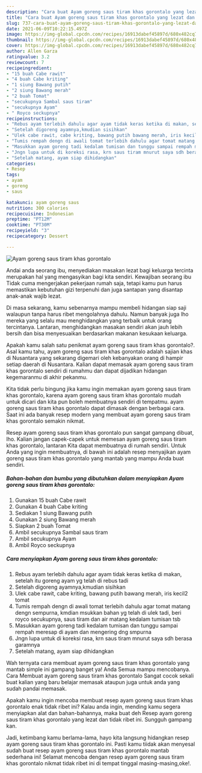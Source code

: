 ```yaml
---
description: "Cara buat Ayam goreng saus tiram khas gorontalo yang lezat dan Mudah Dibuat"
title: "Cara buat Ayam goreng saus tiram khas gorontalo yang lezat dan Mudah Dibuat"
slug: 737-cara-buat-ayam-goreng-saus-tiram-khas-gorontalo-yang-lezat-dan-mudah-dibuat
date: 2021-06-09T10:22:15.497Z
image: https://img-global.cpcdn.com/recipes/16913dabef45897d/680x482cq70/ayam-goreng-saus-tiram-khas-gorontalo-foto-resep-utama.jpg
thumbnail: https://img-global.cpcdn.com/recipes/16913dabef45897d/680x482cq70/ayam-goreng-saus-tiram-khas-gorontalo-foto-resep-utama.jpg
cover: https://img-global.cpcdn.com/recipes/16913dabef45897d/680x482cq70/ayam-goreng-saus-tiram-khas-gorontalo-foto-resep-utama.jpg
author: Allen Garza
ratingvalue: 3.2
reviewcount: 7
recipeingredient:
- "15 buah Cabe rawit"
- "4 buah Cabe kriting"
- "1 siung Bawang putih"
- "2 siung Bawang merah"
- "2 buah Tomat"
- "secukupnya Sambal saus tiram"
- "secukupnya Ayam"
- " Royco seckupnya"
recipeinstructions:
- "Rebus ayam terlebih dahulu agar ayam tidak keras ketika di makan, setelah itu goreng ayam yg telah di rebus tadi"
- "Setelah digoreng ayamnya,kmudian sisihkan"
- "Ulek cabe rawit, cabe kriting, bawang putih bawang merah, iris kecil2 tomat"
- "Tumis rempah dengn di awali tomat terlebih dahulu agar tomat matang dengn sempurna, kmdian msukkan bahan yg telah di ulek tadi, beri royco secukupnya, saus tiram dan air matang kedalam tumisan tsb"
- "Masukkan ayam goreng tadi kedalam tumisan dan tunggu sampai rempah meresap di ayam dan mengering dng smpurna"
- "Jngn lupa untuk di koreksi rasa, krn saus tiram mnurut saya sdh berasa garamnya"
- "Setelah matang, ayam siap dihidangkan"
categories:
- Resep
tags:
- ayam
- goreng
- saus

katakunci: ayam goreng saus 
nutrition: 300 calories
recipecuisine: Indonesian
preptime: "PT12M"
cooktime: "PT30M"
recipeyield: "3"
recipecategory: Dessert

---
```



![Ayam goreng saus tiram khas gorontalo](https://img-global.cpcdn.com/recipes/16913dabef45897d/680x482cq70/ayam-goreng-saus-tiram-khas-gorontalo-foto-resep-utama.jpg)

Andai anda seorang ibu, menyediakan masakan lezat bagi keluarga tercinta merupakan hal yang mengasyikan bagi kita sendiri. Kewajiban seorang ibu Tidak cuma mengerjakan pekerjaan rumah saja, tetapi kamu pun harus memastikan kebutuhan gizi terpenuhi dan juga santapan yang disantap anak-anak wajib lezat.

Di masa  sekarang, kamu sebenarnya mampu membeli hidangan siap saji walaupun tanpa harus ribet mengolahnya dahulu. Namun banyak juga lho mereka yang selalu mau menghidangkan yang terbaik untuk orang tercintanya. Lantaran, menghidangkan masakan sendiri akan jauh lebih bersih dan bisa menyesuaikan berdasarkan makanan kesukaan keluarga. 



Apakah kamu salah satu penikmat ayam goreng saus tiram khas gorontalo?. Asal kamu tahu, ayam goreng saus tiram khas gorontalo adalah sajian khas di Nusantara yang sekarang digemari oleh kebanyakan orang di hampir setiap daerah di Nusantara. Kalian dapat memasak ayam goreng saus tiram khas gorontalo sendiri di rumahmu dan dapat dijadikan hidangan kegemaranmu di akhir pekanmu.

Kita tidak perlu bingung jika kamu ingin memakan ayam goreng saus tiram khas gorontalo, karena ayam goreng saus tiram khas gorontalo mudah untuk dicari dan kita pun boleh membuatnya sendiri di tempatmu. ayam goreng saus tiram khas gorontalo dapat dimasak dengan berbagai cara. Saat ini ada banyak resep modern yang membuat ayam goreng saus tiram khas gorontalo semakin nikmat.

Resep ayam goreng saus tiram khas gorontalo pun sangat gampang dibuat, lho. Kalian jangan capek-capek untuk memesan ayam goreng saus tiram khas gorontalo, lantaran Kita dapat membuatnya di rumah sendiri. Untuk Anda yang ingin membuatnya, di bawah ini adalah resep menyajikan ayam goreng saus tiram khas gorontalo yang mantab yang mampu Anda buat sendiri.

<!--inarticleads1-->

##### Bahan-bahan dan bumbu yang dibutuhkan dalam menyiapkan Ayam goreng saus tiram khas gorontalo:

1. Gunakan 15 buah Cabe rawit
1. Gunakan 4 buah Cabe kriting
1. Sediakan 1 siung Bawang putih
1. Gunakan 2 siung Bawang merah
1. Siapkan 2 buah Tomat
1. Ambil secukupnya Sambal saus tiram
1. Ambil secukupnya Ayam
1. Ambil  Royco seckupnya




<!--inarticleads2-->

##### Cara menyiapkan Ayam goreng saus tiram khas gorontalo:

1. Rebus ayam terlebih dahulu agar ayam tidak keras ketika di makan, setelah itu goreng ayam yg telah di rebus tadi
1. Setelah digoreng ayamnya,kmudian sisihkan
1. Ulek cabe rawit, cabe kriting, bawang putih bawang merah, iris kecil2 tomat
1. Tumis rempah dengn di awali tomat terlebih dahulu agar tomat matang dengn sempurna, kmdian msukkan bahan yg telah di ulek tadi, beri royco secukupnya, saus tiram dan air matang kedalam tumisan tsb
1. Masukkan ayam goreng tadi kedalam tumisan dan tunggu sampai rempah meresap di ayam dan mengering dng smpurna
1. Jngn lupa untuk di koreksi rasa, krn saus tiram mnurut saya sdh berasa garamnya
1. Setelah matang, ayam siap dihidangkan




Wah ternyata cara membuat ayam goreng saus tiram khas gorontalo yang mantab simple ini gampang banget ya! Anda Semua mampu mencobanya. Cara Membuat ayam goreng saus tiram khas gorontalo Sangat cocok sekali buat kalian yang baru belajar memasak ataupun juga untuk anda yang sudah pandai memasak.

Apakah kamu ingin mencoba membuat resep ayam goreng saus tiram khas gorontalo enak tidak ribet ini? Kalau anda ingin, mending kamu segera menyiapkan alat dan bahan-bahannya, maka buat deh Resep ayam goreng saus tiram khas gorontalo yang lezat dan tidak ribet ini. Sungguh gampang kan. 

Jadi, ketimbang kamu berlama-lama, hayo kita langsung hidangkan resep ayam goreng saus tiram khas gorontalo ini. Pasti kamu tiidak akan menyesal sudah buat resep ayam goreng saus tiram khas gorontalo mantab sederhana ini! Selamat mencoba dengan resep ayam goreng saus tiram khas gorontalo nikmat tidak ribet ini di tempat tinggal masing-masing,oke!.

